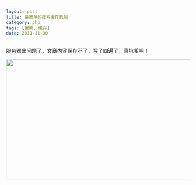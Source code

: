```yaml
---
layout: post
title: 最简单的搜索缓存机制
category: php
tags: [搜索, 缓存]
date: 2011-11-30
---
```

<p>服务器出问题了，文章内容保存不了，写了四遍了，真坑爹啊！</p>
<p><a href="http://luchanghong.com/upload/attachement/20111104/1320396233_710.jpg"><img height="328" width="600" style="cursor: pointer; " onclick="javascript:window.open('')" alt="" src="http://luchanghong.com/upload/attachement/20111104/1320396233_710.jpg" /></a></p>
